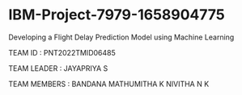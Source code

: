 # IBM-Project-7979-1658904775
Developing a Flight Delay Prediction Model using Machine Learning


TEAM ID : PNT2022TMID06485


        
TEAM LEADER : JAYAPRIYA S

TEAM MEMBERS :
              BANDANA 
              MATHUMITHA K 
              NIVITHA N K





